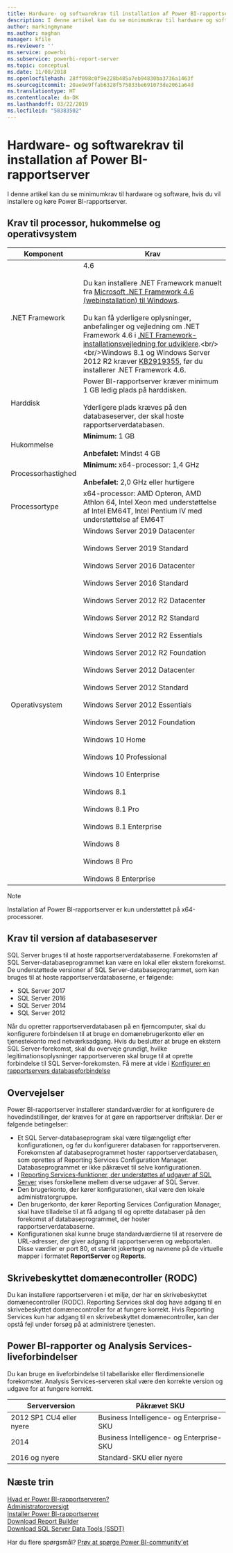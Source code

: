 ```yaml
---
title: Hardware- og softwarekrav til installation af Power BI-rapportserver
description: I denne artikel kan du se minimumkrav til hardware og software, hvis du vil installere og køre Power BI-rapportserver.
author: markingmyname
ms.author: maghan
manager: kfile
ms.reviewer: ''
ms.service: powerbi
ms.subservice: powerbi-report-server
ms.topic: conceptual
ms.date: 11/08/2018
ms.openlocfilehash: 28ff098c0f9e228b485a7eb94830ba3736a1463f
ms.sourcegitcommit: 20ae9e9ffab6328f575833be691073de2061a64d
ms.translationtype: HT
ms.contentlocale: da-DK
ms.lasthandoff: 03/22/2019
ms.locfileid: "58383502"
---
```

# <a name="hardware-and-software-requirements-for-installing-power-bi-report-server"></a>Hardware- og softwarekrav til installation af Power BI-rapportserver

I denne artikel kan du se minimumkrav til hardware og software, hvis du vil installere og køre Power BI-rapportserver.

## <a name="processor-memory-and-operating-system-requirements"></a>Krav til processor, hukommelse og operativsystem

| Komponent | Krav |
| --- | --- |
| .NET Framework |4.6<br><br>Du kan installere .NET Framework manuelt fra [Microsoft .NET Framework 4.6 (webinstallation) til Windows](http://support.microsoft.com/kb/3045560).<br/><br/> Du kan få yderligere oplysninger, anbefalinger og vejledning om .NET Framework 4.6 i [.NET Framework-installationsvejledning for udviklere](http://msdn.microsoft.com/library/ee942965\(v=vs.110\).aspx).<br/><br/>Windows 8.1 og Windows Server 2012 R2 kræver [KB2919355](http://support.microsoft.com/kb/2919355), før du installerer .NET Framework 4.6. |
| Harddisk |Power BI-rapportserver kræver minimum 1 GB ledig plads på harddisken.<br><br>Yderligere plads kræves på den databaseserver, der skal hoste rapportserverdatabasen. |
| Hukommelse |**Minimum:** 1 GB<br/><br/> **Anbefalet:** Mindst 4 GB |
| Processorhastighed |**Minimum:** x64-processor: 1,4 GHz<br/><br/> **Anbefalet:** 2,0 GHz eller hurtigere |
| Processortype |x64-processor: AMD Opteron, AMD Athlon 64, Intel Xeon med understøttelse af Intel EM64T, Intel Pentium IV med understøttelse af EM64T |
| Operativsystem |Windows Server 2019 Datacenter<br><br>Windows Server 2019 Standard<br><br>Windows Server 2016 Datacenter<br><br>Windows Server 2016 Standard<br><br>Windows Server 2012 R2 Datacenter<br><br>Windows Server 2012 R2 Standard<br><br>Windows Server 2012 R2 Essentials<br><br>Windows Server 2012 R2 Foundation<br><br>Windows Server 2012 Datacenter<br><br>Windows Server 2012 Standard<br><br>Windows Server 2012 Essentials<br><br>Windows Server 2012 Foundation<br><br>Windows 10 Home<br><br>Windows 10 Professional<br><br>Windows 10 Enterprise<br><br>Windows 8.1<br><br>Windows 8.1 Pro<br><br>Windows 8.1 Enterprise<br><br>Windows 8<br><br>Windows 8 Pro<br><br>Windows 8 Enterprise |

> [!NOTE]
> Installation af Power BI-rapportserver er kun understøttet på x64-processorer.


## <a name="database-server-version-requirements"></a>Krav til version af databaseserver

SQL Server bruges til at hoste rapportserverdatabaserne. Forekomsten af SQL Server-databaseprogrammet kan være en lokal eller ekstern forekomst. De understøttede versioner af SQL Server-databaseprogrammet, som kan bruges til at hoste rapportserverdatabaserne, er følgende:

* SQL Server 2017
* SQL Server 2016
* SQL Server 2014
* SQL Server 2012

Når du opretter rapportserverdatabasen på en fjerncomputer, skal du konfigurere forbindelsen til at bruge en domænebrugerkonto eller en tjenestekonto med netværksadgang. Hvis du beslutter at bruge en ekstern SQL Server-forekomst, skal du overveje grundigt, hvilke legitimationsoplysninger rapportserveren skal bruge til at oprette forbindelse til SQL Server-forekomsten. Få mere at vide i [Konfigurer en rapportservers databaseforbindelse](https://docs.microsoft.com/sql/reporting-services/install-windows/configure-a-report-server-database-connection-ssrs-configuration-manager)

## <a name="considerations"></a>Overvejelser

Power BI-rapportserver installerer standardværdier for at konfigurere de hovedindstillinger, der kræves for at gøre en rapportserver driftsklar. Der er følgende betingelser:

* Et SQL Server-databaseprogram skal være tilgængeligt efter konfigurationen, og før du konfigurerer databasen for rapportserveren. Forekomsten af databaseprogrammet hoster rapportserverdatabasen, som oprettes af Reporting Services Configuration Manager. Databaseprogrammet er ikke påkrævet til selve konfigurationen.
* I [Reporting Services-funktioner, der understøttes af udgaver af SQL Server](https://docs.microsoft.com/sql/reporting-services/reporting-services-features-supported-by-the-editions-of-sql-server-2016) vises forskellene mellem diverse udgaver af SQL Server.
* Den brugerkonto, der kører konfigurationen, skal være den lokale administratorgruppe.
* Den brugerkonto, der kører Reporting Services Configuration Manager, skal have tilladelse til at få adgang til og oprette databaser på den forekomst af databaseprogrammet, der hoster rapportserverdatabaserne.
* Konfigurationen skal kunne bruge standardværdierne til at reservere de URL-adresser, der giver adgang til rapportserveren og webportalen. Disse værdier er port 80, et stærkt jokertegn og navnene på de virtuelle mapper i formatet **ReportServer** og **Reports**.

## <a name="read-only-domain-controller-rodc"></a>Skrivebeskyttet domænecontroller (RODC)

 Du kan installere rapportserveren i et miljø, der har en skrivebeskyttet domænecontroller (RODC). Reporting Services skal dog have adgang til en skrivebeskyttet domænecontroller for at fungere korrekt. Hvis Reporting Services kun har adgang til en skrivebeskyttet domænecontroller, kan der opstå fejl under forsøg på at administrere tjenesten.

## <a name="power-bi-reports-and-analysis-services-live-connections"></a>Power BI-rapporter og Analysis Services-liveforbindelser

Du kan bruge en liveforbindelse til tabellariske eller flerdimensionelle forekomster. Analysis Services-serveren skal være den korrekte version og udgave for at fungere korrekt.

| **Serverversion** | **Påkrævet SKU** |
| --- | --- |
| 2012 SP1 CU4 eller nyere |Business Intelligence- og Enterprise-SKU |
| 2014 |Business Intelligence- og Enterprise-SKU |
| 2016 og nyere |Standard-SKU eller nyere |

## <a name="next-steps"></a>Næste trin

[Hvad er Power BI-rapportserveren?](get-started.md)  
[Administratoroversigt](admin-handbook-overview.md)  
[Installer Power BI-rapportserver](install-report-server.md)  
[Download Report Builder](https://www.microsoft.com/download/details.aspx?id=53613)  
[Download SQL Server Data Tools (SSDT)](http://go.microsoft.com/fwlink/?LinkID=616714)

Har du flere spørgsmål? [Prøv at spørge Power BI-community'et](https://community.powerbi.com/)